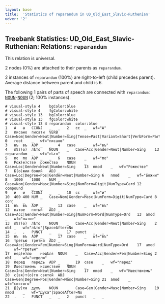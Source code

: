```yaml
---
layout: base
title:  'Statistics of reparandum in UD_Old_East_Slavic-Ruthenian'
udver: '2'
---
```


## Treebank Statistics: UD_Old_East_Slavic-Ruthenian: Relations: `reparandum`

This relation is universal.

2 nodes (0%) are attached to their parents as `reparandum`.

2 instances of `reparandum` (100%) are right-to-left (child precedes parent).
Average distance between parent and child is 6.

The following 1 pairs of parts of speech are connected with `reparandum`: <tt><a href="orv_ruthenian-pos-NOUN.html">NOUN</a></tt>-<tt><a href="orv_ruthenian-pos-NOUN.html">NOUN</a></tt> (2; 100% instances).


~~~ conllu
# visual-style 4	bgColor:blue
# visual-style 4	fgColor:white
# visual-style 13	bgColor:blue
# visual-style 13	fgColor:white
# visual-style 13 4 reparandum	color:blue
1	А	а	CCONJ	_	_	2	cc	_	wf="А"
2	писано	писати	VERB	_	Case=Nom|Gender=Neut|Number=Sing|Tense=Past|Variant=Short|VerbForm=Part|Voice=Pass	0	root	_	wf="писано"
3	въ	въ	ADP	_	_	4	case	_	wf="въ"
4	лѣт(о)	лѣто	NOUN	_	Case=Acc|Gender=Neut|Number=Sing	13	reparandum	_	wf="лѣто"
5	по	по	ADP	_	_	6	case	_	wf="по"
6	Рож(е)стве	рожество	NOUN	_	Case=Loc|Gender=Neut|Number=Sing	13	nmod	_	wf="Рожестве"
7	Б(о)жии	божий	ADJ	_	Case=Loc|Degree=Pos|Gender=Neut|Number=Sing	6	nmod	_	wf="Божии"
8	1000	1000	NUM	_	Case=Nom|Gender=Masc|Number=Sing|NumForm=Digit|NumType=Card	12	compound	_	_
9	и	и	CCONJ	_	_	10	cc	_	wf="и"
10	400	400	NUM	_	Case=Nom|Gender=Masc|NumForm=Digit|NumType=Card	8	conj	_	_
11	въ	въ	ADP	_	_	13	case	_	wf="въ"
12	пѧтое	пятый	ADJ	_	Case=Acc|Gender=Neut|Number=Sing|NumForm=Word|NumType=Ord	13	amod	_	wf="пѧтое"
13	лѣт(о)	лѣто	NOUN	_	Case=Acc|Gender=Neut|Number=Sing	2	obl	_	wf="лѣто"|SpaceAfter=No
14	,	,	PUNCT	_	_	17	punct	_	_
15	въ	въ	ADP	_	_	17	case	_	wf="въ"
16	третью	третий	ADJ	_	Case=Acc|Gender=Fem|Number=Sing|NumForm=Word|NumType=Ord	17	amod	_	wf="третью"
17	нед(е)лю	недѣля	NOUN	_	Case=Acc|Gender=Fem|Number=Sing	2	obl	_	wf="неделю"
18	перед	передъ	ADP	_	_	19	case	_	wf="перед"
19	Ишествиемь	исшествие	NOUN	_	Case=Ins|Gender=Neut|Number=Sing	17	nmod	_	wf="Ишествиемь"
20	с(вя)т(о)го	святой	ADJ	_	Case=Gen|Degree=Pos|Gender=Masc|Number=Sing	21	amod	_	wf="святого"
21	Д(у)ха	духъ	NOUN	_	Case=Gen|Gender=Masc|Number=Sing	19	nmod	_	wf="Духа"|SpaceAfter=No
22	.	.	PUNCT	_	_	2	punct	_	_

~~~


